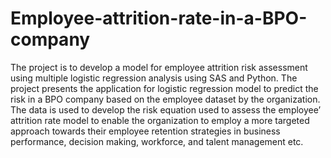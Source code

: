 # Employee-attrition-rate-in-a-BPO-company
The project is to develop a model for employee attrition risk assessment using multiple logistic regression analysis using SAS and Python.
The project presents the application for logistic regression model to predict the risk in a BPO company based on the employee dataset by the organization.
The data is used to develop the risk equation used to assess the employee’ attrition rate model to enable the organization to employ a more targeted approach towards their employee retention strategies in business performance, decision making, workforce, and talent management etc.
